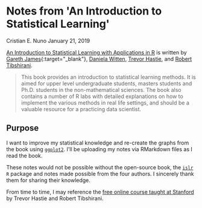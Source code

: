 Notes from 'An Introduction to Statistical Learning'
================
Cristian E. Nuno
January 21, 2019

[An Introduction to Statistical Learning with Applications in R](http://www-bcf.usc.edu/~gareth/ISL/) is written by [Gareth James](http://www-bcf.usc.edu/~gareth/bio.html){:target="\_blank"}, [Daniela Witten](https://en.wikipedia.org/wiki/Daniela_Witten), [Trevor Hastie](https://en.wikipedia.org/wiki/Trevor_Hastie), and [Robert Tibshirani](https://en.wikipedia.org/wiki/Robert_Tibshirani).

> This book provides an introduction to statistical learning methods. It is aimed for upper level undergraduate students, masters students and Ph.D. students in the non-mathematical sciences. The book also contains a number of R labs with detailed explanations on how to implement the various methods in real life settings, and should be a valuable resource for a practicing data scientist.

Purpose
-------

I want to improve my statistical knowledge and re-create the graphs from the book using [`ggplot2`](https://ggplot2.tidyverse.org/). I'll be uploading my notes via RMarkdown files as I read the book.

These notes would not be possible without the open-source book, the [`islr`](https://cran.r-project.org/web/packages/ISLR/index.html) `R` package and notes made possible from the four authors. I sincerely thank them for sharing their knowledge.

From time to time, I may reference the [free online course taught at Stanford](https://lagunita.stanford.edu/courses/HumanitiesSciences/StatLearning/Winter2016/about) by Trevor Hastie and Robert Tibshirani.
